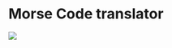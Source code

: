 # Morse Code translator

<img src="https://shop.iwm.org.uk/images/product/international%20morse%20code%20translation%20learning%20metal%20wall%20sign-1648637800.jpg">